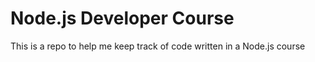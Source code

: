 # Node.js Developer Course

This is a repo to help me keep track of code written in a Node.js course